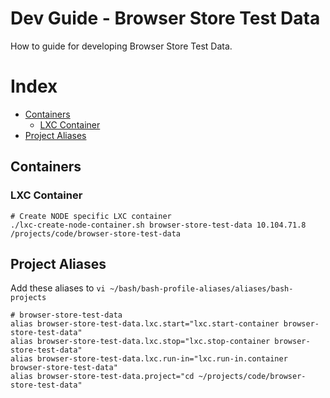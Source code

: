 # Dev Guide - Browser Store Test Data
How to guide for developing Browser Store Test Data.

# Index
- [Containers](#containers) 
  - [LXC Container](#lxc-container)
- [Project Aliases](#project-aliases)

## Containers

### LXC Container
```shell
# Create NODE specific LXC container
./lxc-create-node-container.sh browser-store-test-data 10.104.71.8 /projects/code/browser-store-test-data
```

## Project Aliases
Add these aliases to `vi ~/bash/bash-profile-aliases/aliases/bash-projects`

```shell
# browser-store-test-data
alias browser-store-test-data.lxc.start="lxc.start-container browser-store-test-data"
alias browser-store-test-data.lxc.stop="lxc.stop-container browser-store-test-data"
alias browser-store-test-data.lxc.run-in="lxc.run-in.container browser-store-test-data"
alias browser-store-test-data.project="cd ~/projects/code/browser-store-test-data"
```

